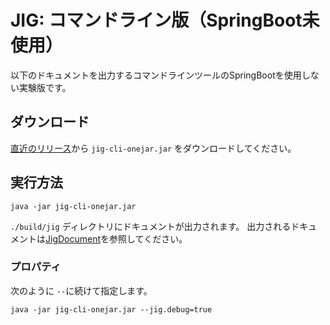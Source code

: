 # JIG: コマンドライン版（SpringBoot未使用）

以下のドキュメントを出力するコマンドラインツールのSpringBootを使用しない実験版です。

## ダウンロード

[直近のリリース](https://github.com/dddjava/Jig/releases/latest)から `jig-cli-onejar.jar` をダウンロードしてください。

## 実行方法

```
java -jar jig-cli-onejar.jar
```

`./build/jig` ディレクトリにドキュメントが出力されます。
出力されるドキュメントは[JigDocument](../jig-core/src/main/java/org/dddjava/jig/presentation/view/JigDocument.java)を参照してください。

### プロパティ

次のように `--`に続けて指定します。

```
java -jar jig-cli-onejar.jar --jig.debug=true
```

